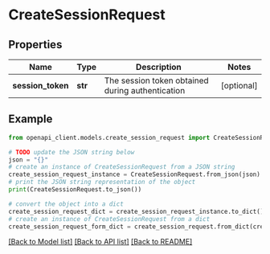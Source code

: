 # CreateSessionRequest


## Properties

Name | Type | Description | Notes
------------ | ------------- | ------------- | -------------
**session_token** | **str** | The session token obtained during authentication | [optional] 

## Example

```python
from openapi_client.models.create_session_request import CreateSessionRequest

# TODO update the JSON string below
json = "{}"
# create an instance of CreateSessionRequest from a JSON string
create_session_request_instance = CreateSessionRequest.from_json(json)
# print the JSON string representation of the object
print(CreateSessionRequest.to_json())

# convert the object into a dict
create_session_request_dict = create_session_request_instance.to_dict()
# create an instance of CreateSessionRequest from a dict
create_session_request_form_dict = create_session_request.from_dict(create_session_request_dict)
```
[[Back to Model list]](../README.md#documentation-for-models) [[Back to API list]](../README.md#documentation-for-api-endpoints) [[Back to README]](../README.md)


